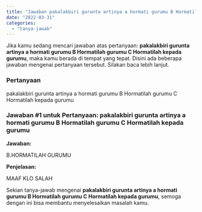 ```yaml
---
title: "Jawaban pakalakbiri gurunta artinya a hormati gurumu B Hormatilah gurumu C Hormatilah kepada gurumu​"
date: "2022-03-31"
categories: 
  - "tanya-jawab"
---
```


Jika kamu sedang mencari jawaban atas pertanyaan: **pakalakbiri gurunta artinya a hormati gurumu B Hormatilah gurumu C Hormatilah kepada gurumu​**, maka kamu berada di tempat yang tepat. Disini ada beberapa jawaban mengenai pertanyaan tersebut. Silakan baca lebih lanjut.

### Pertanyaan

pakalakbiri gurunta artinya a hormati gurumu B Hormatilah gurumu C Hormatilah kepada gurumu​

### Jawaban #1 untuk Pertanyaan: pakalakbiri gurunta artinya a hormati gurumu B Hormatilah gurumu C Hormatilah kepada gurumu​

**Jawaban:**

B.HORMATILAH GURUMU

**Penjelasan:**

MAAF KLO SALAH

Sekian tanya-jawab mengenai **pakalakbiri gurunta artinya a hormati gurumu B Hormatilah gurumu C Hormatilah kepada gurumu​**, semoga dengan ini bisa membantu menyelesaikan masalah kamu.
